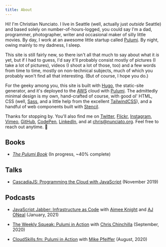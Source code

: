 ```yaml
---
title: About
---
```


Hi! I'm Christian Nunciato. I live in Seattle (well, actually just _outside_ Seattle) and based solely on number-of-hours-logged, you could say I'm a dad, programmer, photographer, writer and occasional maker of silly little movies. By day, I work at an awesome little startup called [Pulumi](https://pulumi.com/). By night, owing mainly to my dadness, I sleep.

This site is still fairly new, so there isn't all that much to say about what it _is_ yet, but if I had to guess, I'd say it'll probably consist mostly of pictures (I take a lot of pictures), videos (I shoot a lot of those, too) and a few words from time to time, mostly on non-technical subjects, much of which you probably won't find all that interesting. (But of course, I hope you do.)

For the geeky among you, this site is built with [Hugo](https://gohugo.io/), the static-site generator, and it's deployed to the [AWS](https://aws.amazon.com/) cloud with [Pulumi](https://pulumi.io/). The admittedly minimal design is my own, hand-crafted of course, with good ol' HTML, CSS (well, [Sass](https://sass-lang.com/), and a little help from the excellent [TailwindCSS](https://tailwindcss.com/)), and a handful of web components built with [Stencil](https://stenciljs.com/).

Thanks for stopping by. You'll also find me on [Twitter](https://twitter.com/cnunciato), [Flickr](https://www.flickr.com/photos/cnunciato), [Instagram](https://www.instagram.com/cnunciato), [Vimeo](https://vimeo.com/cnunciato), [GitHub](https://github.com/cnunciato), [CodePen](https://codepen.io/cnunciato), [LinkedIn](https://linkedin.com/in/cnunciato), and at [chris@nunciato.org](mailto:chris@nunciato.org). Feel free to reach out anytime. 👋

## Books

-   [_The Pulumi Book_](https://thepulumibook.com) (In progress, ~40% complete)

## Talks

-   [CascadiaJS: Programming the Cloud with JavaScript](https://2019.cascadiajs.com/speakers/christian-nunciato) (November 2019)

## Podcasts

-   [JavaScript Jabber: Infrastructure as Code](https://devchat.tv/js-jabber/jsj-466-infrastructure-as-code-with-christian-nunciato/) with [Aimee Knight](https://twitter.com/Aimee_Knight) and [AJ ONeal](https://twitter.com/coolaj86) (January, 2021)

-   [The Weekly Squeak: Pulumi in Action](https://anchor.fm/theweeklysqueak/episodes/Christian-Nunciato---Pulumi-in-Action-ejngvd) with [Chris Chinchilla](https://twitter.com/ChrisChinch) (September, 2020)

-   [CloudSkills.fm: Pulumi in Action](https://cloudskills.io/blog/episode-088) with [Mike Pfeiffer](https://twitter.com/mike_pfeiffer) (August, 2020)
